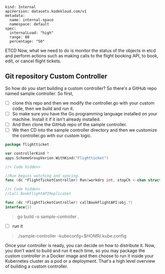 ```
kind: Internal
apiVersion: datasets.kodekloud.com/v1
metadata:
  name: internal-space
  namespace: default
spec:
  internalLoad: "high"
  range: 80
  percentage: "50"
```

ETCD
Now, what we need to do is monitor the status of the objects in etcd and perform actions such as making calls to the flight booking API, to book, edit, or cancel flight tickets.

## Git repository Custom Controller
So how do you start building a custom controller? So there's a GitHub repo named sample controller. So first, 
 
- [ ] clone this repo and then we modify the controller.go with your custom code, then we build and run it.
- [ ] So make sure you have the Go programming language installed on your machine. Install it if it isn't already installed.
- [ ] And then clone the GitHub repo of the sample controller.
- [ ] We then CD into the sample controller directory and then we customize the controller.go with our custom logic.
```controller.go
package flightticket

var controllerKind *
apps.SchemeGroupVerion.WithKind("Flightticket")

//< Code hidden>

//Run begins watching and syncing.
func (dc *FlightTicketController) Run(workdrs int, stopCh <-chan struct{})

//< Code hidden>
//Call BookFlightAPIReplicaSet

func (dc *FlightTicketController) callBookFlightAPI(obj.?)
interface{})

```

> go build -o sample-controller .

- [ ] run it
> ./sample-controller -kubeconfg=$HOMR/.kube.config

Once your controller is ready, you can decide on how to distribute it. Now, you don't want to build and run it each time, so you may package the custom controller in a Docker image and then choose to run it inside your Kubernetes cluster as a pod or a deployment. That's a high level overview of building a custom controller.
